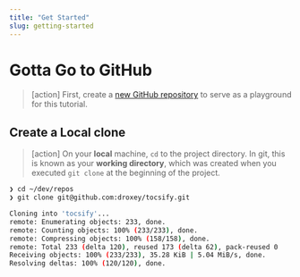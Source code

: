 ```yaml
---
title: "Get Started"
slug: getting-started
---
```


# Gotta Go to GitHub

> [action]
> First, create a [new GitHub repository](https://github.com/new) to serve as a playground for this tutorial.

## Create a Local clone

> [action]
> On your **local** machine, `cd` to the project directory. In git, this is known as your **working directory**, which was created when you executed `git clone` at the beginning of the project.
>
```bash
❯ cd ~/dev/repos
❯ git clone git@github.com:droxey/tocsify.git

Cloning into 'tocsify'...
remote: Enumerating objects: 233, done.
remote: Counting objects: 100% (233/233), done.
remote: Compressing objects: 100% (158/158), done.
remote: Total 233 (delta 120), reused 173 (delta 62), pack-reused 0
Receiving objects: 100% (233/233), 35.28 KiB | 5.04 MiB/s, done.
Resolving deltas: 100% (120/120), done.
```
